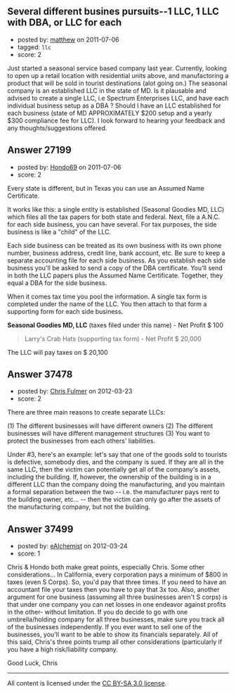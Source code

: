 ## Several different busines pursuits--1 LLC, 1 LLC with DBA, or LLC for each

- posted by: [matthew](https://stackexchange.com/users/-1/11747-matthew) on 2011-07-06
- tagged: `llc`
- score: 2

Just started a seasonal service based company last year. Currently, looking to open up a retail location with residential units above, and manufactoring a product that will be sold in tourist destinations (alot going on.) The seasonal company is an established LLC in the state of MD. Is it plausable and advised to create a single LLC, i.e Spectrum Enterprises LLC, and have each individual business setup as a DBA ? Should I have an LLC established for each business (state of MD APPROXIMATELY $200 setup and a yearly $300 compliance fee for LLC). I look forward to hearing your feedback and any thoughts/suggestions offered.



## Answer 27199

- posted by: [Hondo69](https://stackexchange.com/users/-1/11716-hondo69) on 2011-07-06
- score: 2

Every state is different, but in Texas you can use an Assumed Name Certificate.

It works like this: a single entity is established (Seasonal Goodies MD, LLC) which files all the tax papers for both state and federal.  Next, file a A.N.C. for each side business, you can have several.  For tax purposes, the side business is like a "child" of the LLC.

Each side business can be treated as its own business with its own phone number, business address, credit line, bank account, etc.  Be sure to keep a separate accounting file for each side business.  As you establish each side business you'll be asked to send a copy of the DBA certificate.  You'll send in both the LLC papers plus the Assumed Name Certificate.  Together, they equal a DBA for the side business.

When it comes tax time you pool the information.  A single tax form is completed under the name of the LLC.  You then attach to that form a supporting form for each side business.

**Seasonal Goodies MD, LLC** (taxes filed under this name) - Net Profit $ 100
   >Larry's Crab Hats (supporting tax form) - Net Profit $ 20,000


The LLC will pay taxes on $ 20,100



## Answer 37478

- posted by: [Chris Fulmer](https://stackexchange.com/users/-1/17026-chris-fulmer) on 2012-03-23
- score: 2

There are three main reasons to create separate LLCs:

(1) The different businesses will have different owners
(2) The different businesses will have different management structures
(3) You want to protect the businesses from each others' liabilities.

Under #3, here's an example: let's say that one of the goods sold to tourists is defective, somebody dies, and the company is sued.  If they are all in the same LLC, then the victim can potentially get all of the company's assets, including the building.  If, however, the ownership of the building is in a different LLC than the company doing the manufacturing, and you maintain a formal separation between the two -- i.e. the manufacturer pays rent to the building owner, etc... -- then the victim can only go after the assets of the manufacturing company, but not the building.


## Answer 37499

- posted by: [eAlchemist](https://stackexchange.com/users/-1/17132-ealchemist) on 2012-03-24
- score: 1

Chris & Hondo both make great points, especially Chris.  Some other considerations...  In California, every corporation pays a minimum of $800 in taxes (even S Corps).  So, you'd pay that three times.  If you need to have an accountant file your taxes then you have to pay that 3x too.  Also, another argument for one business (assuming all three businesses aren't S corps) is that under one company you can net losses in one endeavor against profits in the other- without limitation.
If you do decide to go with one umbrella/holding company for all three businesses, make sure you track all of the businesses independently.  If you ever want to sell one of the businesses, you'll want to be able to show its financials separately.
All of this said, Chris's three points trump all other considerations (particularly if you have a high risk/liability company.

Good Luck,
Chris




---

All content is licensed under the [CC BY-SA 3.0 license](https://creativecommons.org/licenses/by-sa/3.0/).
